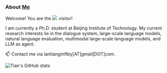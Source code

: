 ### About [Me](https://scholar.google.com/)

<p align="left"> 
Welcome! You are the <img src="https://profile-counter.glitch.me/ImKeTT/count.svg" /> visitor!
</p>

I am currently a Ph.D. student at Beijing Institute of Technology. 
My current research interests lie in the dialogue system, large-scale language models, natural language evaluation, multimodal large-scale language models, and LLM as agent.

📫 Contact me via lantiangmftby[AT]gmail[DOT]com.

![Tian's GitHub stats](https://github-readme-stats.vercel.app/api?username=gmftbyGMFTBY&show_icons=true&theme=dracula)
